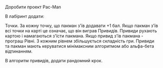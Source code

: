 
Доробити проект Pac-Man

В лабіринт додати:

Точки. За кожну точку, що пакман з'їв додавати +1 бал. Якщо пакман з'їв всі точки на карті це означає, що він виграв
Привидів. Привиди рухають картою і намагаються з'їсти пакмана. Якщо привид з'їв пакмана - програш
Рівні. З кожним рівнем збільшується складність гри.
Привиди та пакман мають керуватися мінімаксним алгоритмом або альфа-бета відтинанням.

В алгоритм привидів, додати рандомний крок.

